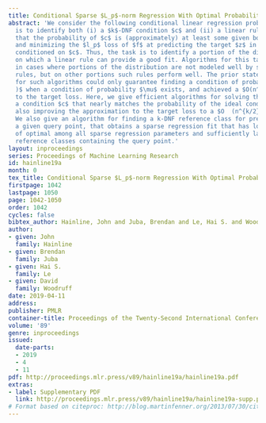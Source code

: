 ```yaml
---
title: Conditional Sparse $L_p$-norm Regression With Optimal Probability
abstract: 'We consider the following conditional linear regression problem: the task
  is to identify both (i) a $k$-DNF condition $c$ and (ii) a linear rule $f$ such
  that the probability of $c$ is (approximately) at least some given bound $\mu$,
  and minimizing the $l_p$ loss of $f$ at predicting the target $z$ in the distribution
  conditioned on $c$. Thus, the task is to identify a portion of the distribution
  on which a linear rule can provide a good fit. Algorithms for this task are useful
  in cases where portions of the distribution are not modeled well by simple, learnable
  rules, but on other portions such rules perform well. The prior state-of-the-art
  for such algorithms could only guarantee finding a condition of probability $O(\mu/n^k
  )$ when a condition of probability $\mu$ exists, and achieved a $O(n^k)$-approximation
  to the target loss. Here, we give efficient algorithms for solving this task with
  a condition $c$ that nearly matches the probability of the ideal condition, while
  also improving the approximation to the target loss to a $O  (n^{k/2})$ factor.
  We also give an algorithm for finding a k-DNF reference class for prediction at
  a given query point, that obtains a sparse regression fit that has loss within $O(n^k)$
  of optimal among all sparse regression parameters and sufficiently large $k$-DNF
  reference classes containing the query point.'
layout: inproceedings
series: Proceedings of Machine Learning Research
id: hainline19a
month: 0
tex_title: Conditional Sparse $L_p$-norm Regression With Optimal Probability
firstpage: 1042
lastpage: 1050
page: 1042-1050
order: 1042
cycles: false
bibtex_author: Hainline, John and Juba, Brendan and Le, Hai S. and Woodruff, David
author:
- given: John
  family: Hainline
- given: Brendan
  family: Juba
- given: Hai S.
  family: Le
- given: David
  family: Woodruff
date: 2019-04-11
address: 
publisher: PMLR
container-title: Proceedings of the Twenty-Second International Conference on Artificial Intelligence and Statistics
volume: '89'
genre: inproceedings
issued:
  date-parts:
  - 2019
  - 4
  - 11
pdf: http://proceedings.mlr.press/v89/hainline19a/hainline19a.pdf
extras:
- label: Supplementary PDF
  link: http://proceedings.mlr.press/v89/hainline19a/hainline19a-supp.pdf
# Format based on citeproc: http://blog.martinfenner.org/2013/07/30/citeproc-yaml-for-bibliographies/
---
```

